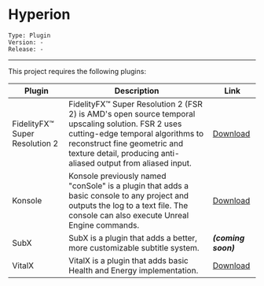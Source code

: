 # Hyperion

```
Type: Plugin
Version: -
Release: -
```

***

This project requires the following plugins:

| Plugin  | Description | Link |
| ------------- | ------------- | ------------- |
| FidelityFX™ Super Resolution 2  | FidelityFX™ Super Resolution 2 (FSR 2) is AMD's open source temporal upscaling solution. FSR 2 uses cutting-edge temporal algorithms to reconstruct fine geometric and texture detail, producing anti-aliased output from aliased input. | [Download](https://gpuopen.com/learn/ue-fsr2/) |
| Konsole | Konsole previously named "conSole" is a plugin that adds a basic console to any project and outputs the log to a text file. The console can also execute Unreal Engine commands. | [Download](https://github.com/aleph-collective/conSole/releases/download/2.1.1/conSole-2.1.1.rar) |
| SubX | SubX is a plugin that adds a better, more customizable subtitle system. | ***(coming soon)*** |
| VitalX | VitalX is a plugin that adds basic Health and Energy implementation. | [Download](https://github.com/aleph-collective/VitalX/releases/download/1.2.1A/VitalX-1.2.1A.rar) |